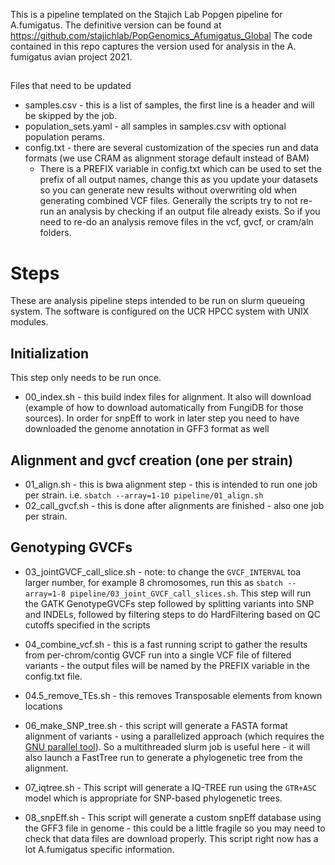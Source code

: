 This is a pipeline templated on the Stajich Lab Popgen pipeline for A.fumigatus. The definitive version can be found at https://github.com/stajichlab/PopGenomics_Afumigatus_Global
The code contained in this repo captures the version used for analysis in the A. fumigatus avian project 2021. 


##

Files that need to be updated
 - samples.csv - this is a list of samples, the first line is a header and will be skipped by the job.
 - population_sets.yaml - all samples in samples.csv with optional population perams. 
 - config.txt  - there are several customization of the species run and data formats (we use CRAM as alignment storage default instead of BAM)
    * There is a PREFIX variable in config.txt which can be used to set the prefix of all output names, change this as you update your datasets so you can generate new results without overwriting old when generating combined VCF files.  Generally the scripts try to not re-run an analysis by checking if an output file already exists. So if you need to re-do an analysis remove files in the vcf, gvcf, or cram/aln folders.

# Steps
These are analysis pipeline steps intended to be run on slurm queueing system. The software is configured on the UCR HPCC system with UNIX modules. 

## Initialization
This step only needs to be run once.

* 00_index.sh - this build index files for alignment. It also will download (example of how to download automatically from FungiDB for those sources). In order for snpEff to work in later step you need to have downloaded the genome annotation in GFF3 format as well

## Alignment and gvcf creation (one per strain)
* 01_align.sh - this is bwa alignment step - this is intended to run one job per strain. i.e. ```sbatch --array=1-10 pipeline/01_align.sh```
* 02_call_gvcf.sh - this is done after alignments are finished - also one job per strain. 

## Genotyping GVCFs
* 03_jointGVCF_call_slice.sh - note: to change the `GVCF_INTERVAL` toa larger number, for example 8 chromosomes, run this as ```sbatch --array=1-8 pipeline/03_joint_GVCF_call_slices.sh```.
This step will run the GATK GenotypeGVCFs step followed by splitting variants into SNP and INDELs, followed by filtering steps to do HardFiltering based on QC cutoffs specified in the scripts 

* 04_combine_vcf.sh - this is a fast running script to gather the results from per-chrom/contig GVCF run into a single VCF file of filtered variants - the output files will be named by the PREFIX variable in the config.txt file.
* 04.5_remove_TEs.sh - this removes Transposable elements from known locations
* 06_make_SNP_tree.sh - this script will generate a FASTA format alignment of variants - using a parallelized approach (which requires the [GNU parallel tool](https://www.gnu.org/software/parallel/)). So a multithreaded slurm job is useful here - it will also launch a FastTree run to generate a phylogenetic tree from the alignment.
* 07_iqtree.sh - This script will generate a IQ-TREE run using the `GTR+ASC` model which is appropriate for SNP-based phylogenetic trees.
* 08_snpEff.sh - This script will generate a custom snpEff database using the GFF3 file in genome - this could be a little fragile so you may need to check that data files are download properly. This script right now has a lot A.fumigatus specific information.
